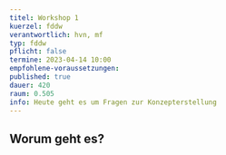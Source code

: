 ```yaml
---
titel: Workshop 1
kuerzel: fddw
verantwortlich: hvn, mf
typ: fddw
pflicht: false
termine: 2023-04-14 10:00
empfohlene-voraussetzungen: 
published: true
dauer: 420
raum: 0.505
info: Heute geht es um Fragen zur Konzepterstellung
---
```


## Worum geht es?

